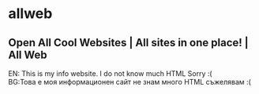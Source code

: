 # allweb
Open All Cool Websites | All sites in one place! | All Web
---------
EN: This is my info website. I do not know much HTML Sorry :(                                                                   
BG:Това е моя информационен сайт не знам много HTML съжелявам :(
